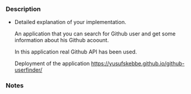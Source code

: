 ### Description

- Detailed explanation of your implementation.

  An application that you can search for Github user and get some information about his Github acoount.
    
  In this application real Github API has been used.
  
  Deployment of the application  https://yusufskebbe.github.io/github-userfinder/

### Notes
